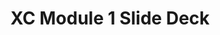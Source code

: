 ---
title: XC Module 1 Slide Deck
redirect_to: https://www.canva.com/design/DAGeh5b6rZM/1d6xPVyPfPBABZiJ5xu37w/edit?utm_content=DAGeh5b6rZM&utm_campaign=designshare&utm_medium=link2&utm_source=sharebutton
redirect_from: 
  - /XCMod1SlideDeck
  - /xcmod1slidedeck
---